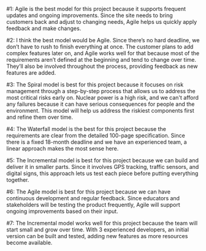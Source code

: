 #1:
Agile is the best model for this project because it supports frequent updates and ongoing improvements. Since the site needs to bring customers back and adjust to changing needs, Agile helps us 
quickly apply feedback and make changes.

#2: 
I think the best model would be Agile. Since there’s no hard deadline, we don’t have to rush to finish everything at once. The customer plans to add complex features later on, 
and Agile works well for that because most of the requirements aren’t defined at the beginning and tend to change over time. They’ll also be involved throughout the process, providing feedback as
new features are added.

#3: 
The Spiral model is best for this project because it focuses on risk management through a step-by-step process that allows us to address the most critical risks early on. Nuclear power is a high risk, and we 
can't afford any failures because it can have serious consequences for people and the environment. This model will help us address the riskiest components first and refine them over time.

#4: 
The Waterfall model is the best for this project because the requirements are clear from the detailed 100-page specification. Since there is a fixed 18-month deadline and we have an experienced team, 
a linear approach makes the most sense here. 

#5: 
The Incremental model is best for this project because we can build and deliver it in smaller parts. Since it involves GPS tracking, traffic sensors, and digital signs, this approach lets us test 
each piece before putting everything together.

#6: 
The Agile model is best for this project because we can have continuous development and regular feedback. Since educators and stakeholders will be testing the product frequently, Agile 
will support ongoing improvements based on their input.

#7: 
The Incremental model works well for this project because the team will start small and grow over time. With 3 experienced developers, an initial version can be built and tested, adding new 
features as more resources become available.

